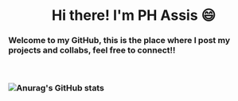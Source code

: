 <h1 align='center'> Hi there! I'm PH Assis &#128516;
<h3> Welcome to my GitHub, this is the place where I post my projects and collabs, feel free to connect!!<br/>
<br/>
<br/>

![Anurag's GitHub stats](https://github-readme-stats.vercel.app/api?username=imphassis&show_icons=true)

